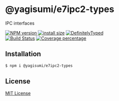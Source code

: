 # @yagisumi/e7ipc2-types

IPC interfaces

[![NPM version][npm-image]][npm-url] [![install size][packagephobia-image]][packagephobia-url] [![DefinitelyTyped][dts-image]][dts-url]  
[![Build Status][githubactions-image]][githubactions-url] [![Coverage percentage][coveralls-image]][coveralls-url]
<!--- [![Build Status][travis-image]][travis-url] [![Build Status][appveyor-image]][appveyor-url] -->

## Installation

```sh
$ npm i @yagisumi/e7ipc2-types
```

## License

[MIT License](https://opensource.org/licenses/MIT)

[githubactions-image]: https://img.shields.io/github/workflow/status/yagisumi/node-e7ipc2-types/build?logo=github&style=flat-square
[githubactions-url]: https://github.com/yagisumi/node-e7ipc2-types/actions
[npm-image]: https://img.shields.io/npm/v/@yagisumi/e7ipc2-types.svg?style=flat-square
[npm-url]: https://npmjs.org/package/@yagisumi/e7ipc2-types
[packagephobia-image]: https://flat.badgen.net/packagephobia/install/@yagisumi/e7ipc2-types
[packagephobia-url]: https://packagephobia.now.sh/result?p=@yagisumi/e7ipc2-types
[travis-image]: https://img.shields.io/travis/yagisumi/node-e7ipc2-types.svg?style=flat-square
[travis-url]: https://travis-ci.org/yagisumi/node-e7ipc2-types
[appveyor-image]: https://img.shields.io/appveyor/ci/yagisumi/node-e7ipc2-types.svg?logo=appveyor&style=flat-square
[appveyor-url]: https://ci.appveyor.com/project/yagisumi/node-e7ipc2-types
[coveralls-image]: https://img.shields.io/coveralls/yagisumi/node-e7ipc2-types.svg?style=flat-square
[coveralls-url]: https://coveralls.io/github/yagisumi/node-e7ipc2-types?branch=master
[dts-image]: https://img.shields.io/badge/DefinitelyTyped-.d.ts-blue.svg?style=flat-square
[dts-url]: http://definitelytyped.org
